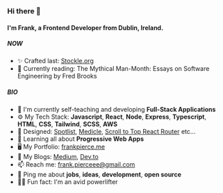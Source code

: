 ### Hi there 👋

#### I'm Frank, a Frontend Developer from Dublin, Ireland.

##### NOW

- ✨ Crafted last: [Stockle.org](https://www.stockle.org)
- 📕 Currently reading: The Mythical Man-Month: Essays on Software Engineering by Fred Brooks

##### BIO

- 🏢 I'm currently self-teaching and developing **Full-Stack Applications**
- ⚙️ My Tech Stack: **Javascript**, **React**, **Node**, **Express**, **Typescript**, **HTML**, **CSS**, **Tailwind**, **SCSS**, **AWS**
- 💅 Designed: [Spotlist](https://www.spotlist.net/), [Medicle](https://www.medicle.net/), [Scroll to Top React Router](https://www.npmjs.com/package/scroll-to-top-react-router) etc…
- 🌱 Learning all about **Progressive Web Apps**
- 🖥 My Portfolio: [frankpierce.me](https://www.frankpierce.me/)
- 📖 My Blogs: [Medium](https://medium.com/@piercefrank10), [Dev.to](https://dev.to/llleeeaaannn)
- 📫 Reach me: frank.pierceee@gmail.com
- 💬 Ping me about **jobs**, **ideas**, **development**, **open source**
- 🏋️‍♂️ Fun fact: I'm an avid powerlifter
